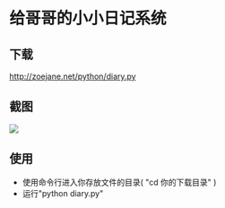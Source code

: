 #  给哥哥的小小日记系统

##  下载
http://zoejane.net/python/diary.py


##  截图
![](http://i.imgur.com/MkycR5f.png)
##  使用
- 使用命令行进入你存放文件的目录( "cd 你的下载目录" )
- 运行"python diary.py"
